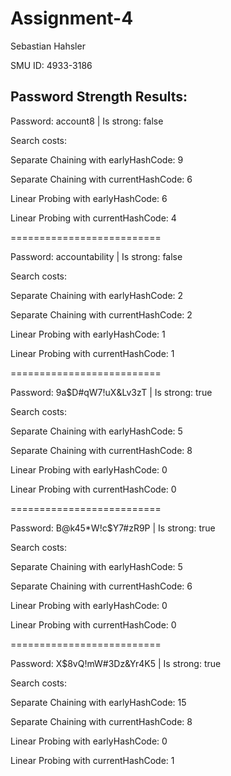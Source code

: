 # Assignment-4

Sebastian Hahsler

SMU ID: 4933-3186




Password Strength Results:
-------------------------------------------

Password: account8 | Is strong: false

Search costs:

  Separate Chaining with earlyHashCode: 9
  
  Separate Chaining with currentHashCode: 6
  
  Linear Probing with earlyHashCode: 6
  
  Linear Probing with currentHashCode: 4
  
==========================

Password: accountability | Is strong: false

Search costs:

  Separate Chaining with earlyHashCode: 2
  
  Separate Chaining with currentHashCode: 2
  
  Linear Probing with earlyHashCode: 1
  
  Linear Probing with currentHashCode: 1

==========================

Password: 9a$D#qW7!uX&Lv3zT | Is strong: true

Search costs:

  Separate Chaining with earlyHashCode: 5
  
  Separate Chaining with currentHashCode: 8
  
  Linear Probing with earlyHashCode: 0
  
  Linear Probing with currentHashCode: 0
  
==========================

Password: B@k45*W!c$Y7#zR9P | Is strong: true

Search costs:

  Separate Chaining with earlyHashCode: 5
  
  Separate Chaining with currentHashCode: 6
  
  Linear Probing with earlyHashCode: 0
  
  Linear Probing with currentHashCode: 0
  
==========================

Password: X$8vQ!mW#3Dz&Yr4K5 | Is strong: true

Search costs:

  Separate Chaining with earlyHashCode: 15
  
  Separate Chaining with currentHashCode: 8
  
  Linear Probing with earlyHashCode: 0
  
  Linear Probing with currentHashCode: 1
